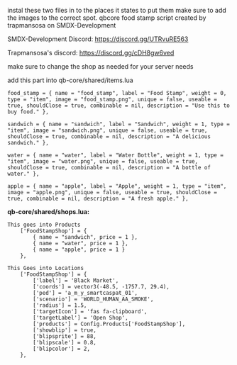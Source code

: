 instal these two files in to the places it states to put them make sure to add the images to the correct spot. 
qbcore food stamp script created by trapmansosa on SMDX-Development

SMDX-Development Discord:
https://discord.gg/UTRvuRE563

Trapmansosa's discord:
https://discord.gg/cDH8gw6ved


make sure to change the shop as needed for your server needs



add this part into qb-core/shared/items.lua
```
food_stamp = { name = "food_stamp", label = "Food Stamp", weight = 0, type = "item", image = "food_stamp.png", unique = false, useable = true, shouldClose = true, combinable = nil, description = "Use this to buy food." },

sandwich = { name = "sandwich", label = "Sandwich", weight = 1, type = "item", image = "sandwich.png", unique = false, useable = true, shouldClose = true, combinable = nil, description = "A delicious sandwich." },

water = { name = "water", label = "Water Bottle", weight = 1, type = "item", image = "water.png", unique = false, useable = true, shouldClose = true, combinable = nil, description = "A bottle of water." },

apple = { name = "apple", label = "Apple", weight = 1, type = "item", image = "apple.png", unique = false, useable = true, shouldClose = true, combinable = nil, description = "A fresh apple." },
```

**qb-core/shared/shops.lua:**
```
This goes into Products
    ['FoodStampShop'] = {
        { name = "sandwich", price = 1 },
        { name = "water", price = 1 },
        { name = "apple", price = 1 }
    },

This Goes into Locations
    ['FoodStampShop'] = {
        ['label'] = 'Black Market',
        ['coords'] = vector3(-48.5, -1757.7, 29.4),
        ['ped'] = 'a_m_y_smartcaspat_01',
        ['scenario'] = 'WORLD_HUMAN_AA_SMOKE',
        ['radius'] = 1.5,
        ['targetIcon'] = 'fas fa-clipboard',
        ['targetLabel'] = 'Open Shop',
        ['products'] = Config.Products['FoodStampShop'],
        ['showblip'] = true,
        ['blipsprite'] = 88,
        ['blipscale'] = 0.8,
        ['blipcolor'] = 2,
    },
```
